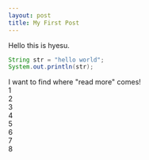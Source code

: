 ```yaml
---
layout: post
title: My First Post
---
```

Hello this is hyesu.





```java
String str = "hello world";
System.out.println(str);
```
I want to find where "read more" comes!<br>
1<br>
2<br>
3<br>
4<br>
5<br>
6<br>
7<br>
8<br>
